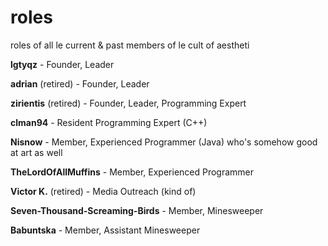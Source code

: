 # roles
roles of all le current &amp; past members of le cult of aestheti

**lgtyqz** - Founder, Leader

**adrian** (retired) - Founder, Leader

**zirientis** (retired) - Founder, Leader, Programming Expert

**clman94** - Resident Programming Expert (C++)

**Nisnow** - Member, Experienced Programmer (Java) who's somehow good at art as well

**TheLordOfAllMuffins** - Member, Experienced Programmer

**Victor K.** (retired) - Media Outreach (kind of)

**Seven-Thousand-Screaming-Birds** - Member, Minesweeper

**Babuntska** - Member, Assistant Minesweeper
